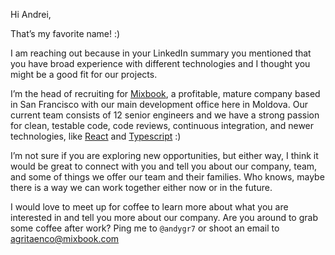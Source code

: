 Hi Andrei,

That’s my favorite name! :)

I am reaching out because in your LinkedIn summary you mentioned that you have broad experience with different technologies and I thought you might be a good fit for our projects.

I’m the head of recruiting for [Mixbook](https://github.com/mixbook), a profitable, mature company based in San Francisco with our main development office here in Moldova. Our current team consists of 12 senior engineers and we have a strong passion for clean, testable code, code reviews, continuous integration, and newer technologies, like [React](https://github.com/facebook/react/) and [Typescript](https://github.com/Microsoft/TypeScript) :)

I’m not sure if you are exploring new opportunities, but either way, I think it would be great to connect with you and tell you about our company, team, and some of things we offer our team and their families. Who knows, maybe there is a way we can work together either now or in the future.

I would love to meet up for coffee to learn more about what you are interested in and tell you more about our company. Are you around to grab some coffee after work? Ping me to ```@andygr7``` or shoot an email to agritaenco@mixbook.com
